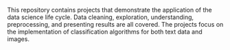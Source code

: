 This repository contains projects that demonstrate the application of the data science life cycle.
Data cleaning, exploration, understanding, preprocessing, and presenting results are all covered.
The projects focus on the implementation of classification algorithms for both text data and images.


